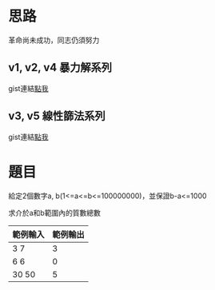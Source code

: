 # 思路
革命尚未成功，同志仍須努力

## v1, v2, v4 暴力解系列
gist連結[點我](https://gist.github.com/poflygogo/313e6ed4ceae7ef733d0fa7b78808228)

## v3, v5 線性篩法系列
gist連結[點我](https://gist.github.com/poflygogo/c34c6112e2abf9dd971a3f0ac194f4e7)

# 題目
給定2個數字a, b(1<=a<=b<=100000000)，並保證b-a<=1000 

求介於a和b範圍內的質數總數

|範例輸入|範例輸出|
|---|---|
|3 7|3|
|6 6|0|
|30 50|5|
